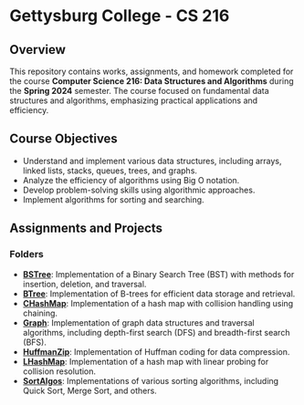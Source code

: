 # Gettysburg College - CS 216

## Overview

This repository contains works, assignments, and homework completed for the course **Computer Science 216: Data Structures and Algorithms** during the **Spring 2024** semester. The course focused on fundamental data structures and algorithms, emphasizing practical applications and efficiency.

## Course Objectives

- Understand and implement various data structures, including arrays, linked lists, stacks, queues, trees, and graphs.
- Analyze the efficiency of algorithms using Big O notation.
- Develop problem-solving skills using algorithmic approaches.
- Implement algorithms for sorting and searching.

## Assignments and Projects

### Folders

- **[BSTree](BSTree)**: Implementation of a Binary Search Tree (BST) with methods for insertion, deletion, and traversal.
- **[BTree](BTree)**: Implementation of B-trees for efficient data storage and retrieval.
- **[CHashMap](CHashMap)**: Implementation of a hash map with collision handling using chaining.
- **[Graph](Graph)**: Implementation of graph data structures and traversal algorithms, including depth-first search (DFS) and breadth-first search (BFS).
- **[HuffmanZip](HuffmanZip)**: Implementation of Huffman coding for data compression.
- **[LHashMap](LHashMap)**: Implementation of a hash map with linear probing for collision resolution.
- **[SortAlgos](SortAlgos)**: Implementations of various sorting algorithms, including Quick Sort, Merge Sort, and others.

